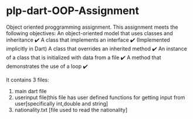 # plp-dart-OOP-Assignment
Object oriented proggramming assignment.
This assignment meets the following objectives:
An object-oriented model that uses classes and inheritance ✔️
A class that implements an interface ✔️ (Implemented implicitly in Dart)
A class that overrides an inherited method ✔️
An instance of a class that is initialized with data from a file ✔️
A method that demonstrates the use of a loop ✔️

It contains 3 files:
1. main dart file
2. userinput file(this file has user defined functions for getting input from user[specifically int,double and string]
3. nationality.txt [file used to read the nationality]
